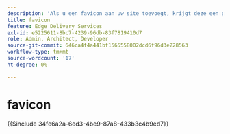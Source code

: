```yaml
---
description: 'Als u een favicon aan uw site toevoegt, krijgt deze een professionele vormgeving in de browsers van uw bezoeker:'
title: favicon
feature: Edge Delivery Services
exl-id: e5225611-8bc7-4239-96db-83f7819410d7
role: Admin, Architect, Developer
source-git-commit: 646ca4f4a441bf1565558002dcd6f96d3e228563
workflow-type: tm+mt
source-wordcount: '17'
ht-degree: 0%

---
```


# favicon

{{$include 34fe6a2a-6ed3-4be9-87a8-433b3c4b9ed7}}
